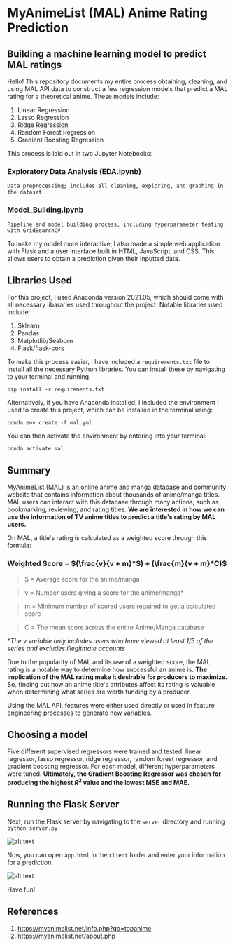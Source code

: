 # MyAnimeList (MAL) Anime Rating Prediction
## **Building a machine learning model to predict MAL ratings**

Hello! This repository documents my entire process obtaining, cleaning, and using MAL API data to construct a few regression models that predict a MAL rating for a theoretical anime. These models include:

1. Linear Regression
2. Lasso Regression
3. Ridge Regression
4. Random Forest Regression
5. Gradient Boosting Regression

This process is laid out in two Jupyter Notebooks:

### **Exploratory Data Analysis (EDA.ipynb)**
    Data preprocessing; includes all cleaning, exploring, and graphing in the dataset

### **Model_Building.ipynb**
    Pipeline and model building process, including hyperparameter testing with GridSearchCV

To make my model more interactive, I also made a simple web application with Flask and a user interface built in HTML, JavaScript, and CSS. This allows users to obtain a prediction given their inputted data.

## **Libraries Used**
For this project, I used Anaconda version 2021.05, which should come with all necessary libararies used throughout the project. Notable libraries used include:
1. Sklearn
2. Pandas
3. Matplotlib/Seaborn
4. Flask/flask-cors

To make this process easier, I have included a ```requirements.txt``` file to install all the necessary Python libraries. You can install these by navigating to your terminal and running:

```pip install -r requirements.txt```

Alternatively, if you have Anaconda installed, I included the environment I used to create this project, which can be installed in the terminal using:

```conda env create -f mal.yml```

You can then activate the environment by entering into your terminal:

```conda activate mal```

## **Summary**

MyAnimeList (MAL) is an online anime and manga database and community website that contains information about thousands of anime/manga titles. MAL users can interact with this database through many actions, such as bookmarking, reviewing, and rating titles. **We are interested in how we can use the information of TV anime titles to predict a title's rating by MAL users.** 

On MAL, a title's rating is calculated as a weighted score through this formula:

### Weighted Score = $(\frac{v}{v + m}*S) + (\frac{m}{v + m}*C)$

> S = Average score for the anime/manga

> v = Number users giving a score for the anime/manga*

> m = Minimum number of scored users required to get a calculated score

> C = The mean score across the entire Anime/Manga database 

**The v variable only includes users who have viewed at least 1/5 of the series and excludes illegitmate accounts*

Due to the popularity of MAL and its use of a weighted score, the MAL rating is a notable way to determine how successful an anime is. **The implication of the MAL rating make it desirable for producers to maximize.** So, finding out how an anime title's attributes affect its rating is valuable when determining what series are worth funding by a producer.

Using the MAL API, features were either used directly or used in feature engineering processes to generate new variables. 

## **Choosing a model**
Five different supervised regressors were trained and tested: linear regressor, lasso regressor, ridge regressor, random forest regressor, and gradient boosting regressor. For each model, different hyperparameters were tuned. **Ultimately, the Gradient Boosting Regressor was chosen for producing the highest $R^2$ value and the lowest MSE and MAE.** 

## **Running the Flask Server**

Next, run the Flask server by navigating to the ```server``` directory and running ```python server.py```

![alt text](/readme_pictures/flask.png "Starting the Flask server in Git Bash")

Now, you can open ```app.html``` in the ```client``` folder and enter your information for a prediction.

![alt text](/readme_pictures/website.png "Preview of the website, server/app.html")

Have fun!

## References

1. https://myanimelist.net/info.php?go=topanime
2. https://myanimelist.net/about.php
